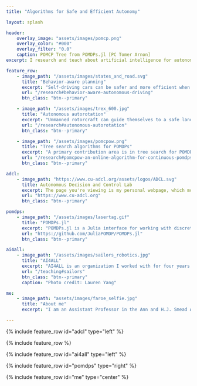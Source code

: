 ```yaml
---
title: "Algorithms for Safe and Efficient Autonomy"

layout: splash

header:
    overlay_image: "assets/images/pomcp.png"
    overlay_color: "#000"
    overlay_filter: "0.0"
    caption: POMCP Tree from POMDPs.jl [PC Tomer Arnon]
excerpt: I research and teach about artificial intelligence for autonomous vehicles.

feature_row:
    - image_path: "/assets/images/states_and_road.svg"
      title: "Behavior-aware planning"
      excerpt: "Self-driving cars can be safer and more efficient when they reason about latent states related to behavior."
      url: "/research#behavior-aware-autonomous-driving"
      btn_class: "btn--primary"

    - image_path: "/assets/images/trex_600.jpg"
      title: "Autonomous autorotation"
      excerpt: "Unmanned rotorcraft can guide themselves to a safe landing without power using a maneuver called autorotation."
      url: "/research#autonomous-autorotation"
      btn_class: "btn--primary"

    - image_path: "/assets/images/pomcpow.png"
      title: "Tree search algorithms for POMDPs"
      excerpt: "A primary contribution area is in tree search for POMDPs. In particular, we have pioneered the application of these algorithms to problems with continuous domains."
      url: "/research#pomcpow-an-online-algorithm-for-continuous-pomdps"
      btn_class: "btn--primary"

adcl:
    - image_path: "https://www.cu-adcl.org/assets/logos/ADCL.svg"
      title: Autonomous Decision and Control Lab
      excerpt: The page you're viewing is my personal webpage, which mostly contains older work that I did as a student. Please see my research group webpage at [https://www.cu-adcl.org]() for more up-to-date information!
      url: "https://www.cu-adcl.org"
      btn_class: "btn--primary"

pomdps:
    - image_path: "/assets/images/lasertag.gif"
      title: "POMDPs.jl"
      excerpt: "POMDPs.jl is a Julia interface for working with discrete and continuous, fully and partially observable Markov decision processes (See an example [here](https://nbviewer.jupyter.org/url/zachary.sunberg.net/assets/notebooks/pomdps_lightdark_demo.ipynb))."
      url: "https://github.com/JuliaPOMDP/POMDPs.jl"
      btn_class: "btn--primary"

ai4all:
    - image_path: "/assets/images/sailors_robotics.jpg"
      title: "AI4ALL"
      excerpt: "AI4ALL is an organization I worked with for four years to increase diversity and inclusion in artificial intelligence. [Photo credit: Lauren Yang]"
      url: "/teaching#sailors"
      btn_class: "btn--primary"
      caption: "Photo credit: Lauren Yang"

me:
    - image_path: "assets/images/faroe_selfie.jpg"
      title: "About me"
      excerpt: "I am an Assistant Professor in the Ann and H.J. Smead Aerospace Engineering Sciences department at the University of Colorado Boulder. If you are interested in my research in artificial intelligence or aerospace vehicle control,  please [reach out](/contact)."

---
```


{% include feature_row id="adcl" type="left" %}

{% include feature_row %}

{% include feature_row id="ai4all" type="left" %}

{% include feature_row id="pomdps" type="right" %}

{% include feature_row id="me" type="center" %}
